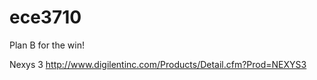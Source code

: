 ece3710
=======

Plan B for the win!

Nexys 3
http://www.digilentinc.com/Products/Detail.cfm?Prod=NEXYS3
